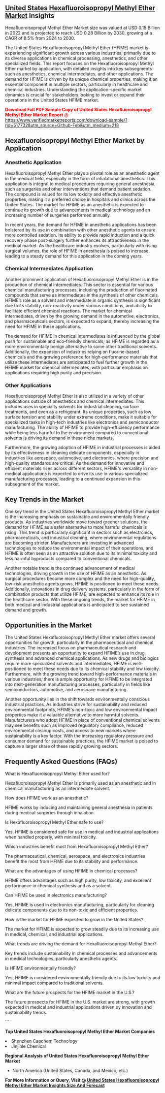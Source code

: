 <h2><a href="https://www.verifiedmarketreports.com/download-sample/?rid=517732&amp;utm_source=Github-Feb&amp;utm_medium=218" target="_blank">United States Hexafluoroisopropyl Methyl Ether Market</a> Insights</h2><p>Hexafluoroisopropyl Methyl Ether Market size was valued at USD 0.15 Billion in 2022 and is projected to reach USD 0.28 Billion by 2030, growing at a CAGR of 8.5% from 2024 to 2030.</p><p> <p>The United States Hexafluoroisopropyl Methyl Ether (HFIME) market is experiencing significant growth across various industries, primarily due to its diverse applications in chemical processing, anesthetics, and other specialized fields. This report focuses on the Hexafluoroisopropyl Methyl Ether market by application, with detailed insights into key subsegments such as anesthetics, chemical intermediates, and other applications. The demand for HFIME is driven by its unique chemical properties, making it an essential component in multiple sectors, particularly in healthcare and chemical industries. Understanding the application-specific market dynamics is crucial for stakeholders looking to invest or expand their operations in the United States HFIME market. <p><span class=""><span style="color: #ff0000;"><strong>Download Full PDF Sample Copy of United States Hexafluoroisopropyl Methyl Ether Market Report</strong> @ </span><a href="https://www.verifiedmarketreports.com/download-sample/?rid=517732&amp;utm_source=Github-Feb&amp;utm_medium=218" target="_blank">https://www.verifiedmarketreports.com/download-sample/?rid=517732&amp;utm_source=Github-Feb&amp;utm_medium=218</a></span></p></p> <h2>Hexafluoroisopropyl Methyl Ether Market by Application</h2> <h3>Anesthetic Application</h3> <p>Hexafluoroisopropyl Methyl Ether plays a pivotal role as an anesthetic agent in the medical field, especially in the form of inhalational anesthetics. This application is integral to medical procedures requiring general anesthesia, such as surgeries and other interventions that demand patient sedation. The compound is valued for its low toxicity and effective anesthetic properties, making it a preferred choice in hospitals and clinics across the United States. The market for HFIME as an anesthetic is expected to continue its growth due to advancements in medical technology and an increasing number of surgeries performed annually.</p> <p>In recent years, the demand for HFIME in anesthetic applications has been bolstered by its use in combination with other anesthetic agents to ensure more controlled sedation. Its ability to provide rapid induction and a quick recovery phase post-surgery further enhances its attractiveness in the medical market. As the healthcare industry evolves, particularly with rising surgical volumes, the role of HFIME in anesthesia is poised to increase, leading to a steady demand for this application in the coming years.</p> <h3>Chemical Intermediates Application</h3> <p>Another prominent application of Hexafluoroisopropyl Methyl Ether is in the production of chemical intermediates. This sector is essential for various chemical manufacturing processes, including the production of fluorinated compounds that serve as intermediates in the synthesis of other chemicals. HFIME’s role as a solvent and intermediate in organic synthesis is significant due to its stability, non-reactivity under various conditions, and ability to facilitate efficient chemical reactions. The market for chemical intermediates, driven by the growing demand in the automotive, electronics, and pharmaceuticals sectors, is expected to expand, thereby increasing the need for HFIME in these applications.</p> <p>The demand for HFIME in chemical intermediates is influenced by the global push for sustainable and eco-friendly chemicals, as HFIME is regarded as a more environmentally benign alternative to some other traditional solvents. Additionally, the expansion of industries relying on fluorine-based chemicals and the growing preference for high-performance materials that utilize these intermediates are anticipated to fuel further growth in the HFIME market for chemical intermediates, with particular emphasis on applications requiring high purity and precision.</p> <h3>Other Applications</h3> <p>Hexafluoroisopropyl Methyl Ether is also utilized in a variety of other applications outside of anesthetics and chemical intermediates. This includes uses in specialty solvents for industrial cleaning, surface treatments, and even as a refrigerant. Its unique properties, such as low surface tension and stability under extreme conditions, make it suitable for specialized tasks in high-tech industries like electronics and semiconductor manufacturing. The ability of HFIME to provide high-efficiency performance while being less harmful to the environment compared to conventional solvents is driving its demand in these niche markets.</p> <p>Furthermore, the growing adoption of HFIME in industrial processes is aided by its effectiveness in cleaning delicate components, especially in industries like aerospace, automotive, and electronics, where precision and high-quality standards are critical. As the demand for innovative and efficient materials rises across different sectors, HFIME's versatility in non-medical applications is expected to drive its use in various specialized manufacturing processes, leading to a continued expansion in this subsegment of the market.</p> <h2>Key Trends in the Market</h2> <p>One key trend in the United States Hexafluoroisopropyl Methyl Ether market is the increasing emphasis on sustainable and environmentally friendly products. As industries worldwide move toward greener solutions, the demand for HFIME as a safer alternative to more harmful chemicals is rising. This trend is particularly significant in sectors such as electronics, pharmaceuticals, and industrial cleaning, where environmental regulations are becoming stricter. Manufacturers are investing in advanced technologies to reduce the environmental impact of their operations, and HFIME is often seen as an attractive solution due to its minimal toxicity and less harmful byproducts compared to conventional chemicals.</p> <p>Another notable trend is the continued advancement of medical technologies, driving growth in the use of HFIME as an anesthetic. As surgical procedures become more complex and the need for high-quality, low-risk anesthetic agents grows, HFIME is positioned to meet these needs. Additionally, innovations in drug delivery systems, particularly in the form of combination products that utilize HFIME, are expected to enhance its role in the healthcare sector. With these ongoing trends, the market for HFIME in both medical and industrial applications is anticipated to see sustained demand and growth.</p> <h2>Opportunities in the Market</h2> <p>The United States Hexafluoroisopropyl Methyl Ether market offers several opportunities for growth, particularly in the pharmaceutical and chemical industries. The increased focus on pharmaceutical research and development presents an opportunity to expand HFIME’s use in drug synthesis and advanced chemical applications. As new drugs and biologics require more specialized solvents and intermediates, HFIME is well-positioned to meet these needs due to its chemical stability and low toxicity. Furthermore, with the growing trend toward high-performance materials in various industries, there is ample opportunity for HFIME to be integrated into next-generation manufacturing processes, particularly in fields like semiconductors, automotive, and aerospace manufacturing.</p> <p>Another opportunity lies in the shift towards environmentally conscious industrial practices. As industries strive for sustainability and reduced environmental footprints, HFIME's non-toxic and low environmental impact properties make it a valuable alternative to more harmful solvents. Manufacturers who adopt HFIME in place of conventional chemical solvents may see benefits such as improved regulatory compliance, reduced environmental cleanup costs, and access to new markets where sustainability is a key factor. With the increasing regulatory pressure and consumer demand for sustainable practices, the HFIME market is poised to capture a larger share of these rapidly growing sectors.</p> <h2>Frequently Asked Questions (FAQs)</h2> <p>What is Hexafluoroisopropyl Methyl Ether used for?</p> <p>Hexafluoroisopropyl Methyl Ether is primarily used as an anesthetic and in chemical manufacturing as an intermediate solvent.</p> <p>How does HFIME work as an anesthetic?</p> <p>HFIME works by inducing and maintaining general anesthesia in patients during medical surgeries through inhalation.</p> <p>Is Hexafluoroisopropyl Methyl Ether safe to use?</p> <p>Yes, HFIME is considered safe for use in medical and industrial applications when handled properly, with minimal toxicity.</p> <p>Which industries benefit most from Hexafluoroisopropyl Methyl Ether?</p> <p>The pharmaceutical, chemical, aerospace, and electronics industries benefit the most from HFIME due to its stability and performance.</p> <p>What are the advantages of using HFIME in chemical processes?</p> <p>HFIME offers advantages such as high purity, low toxicity, and excellent performance in chemical synthesis and as a solvent.</p> <p>Can HFIME be used in electronics manufacturing?</p> <p>Yes, HFIME is used in electronics manufacturing, particularly for cleaning delicate components due to its non-toxic and efficient properties.</p> <p>How is the market for HFIME expected to grow in the United States?</p> <p>The market for HFIME is expected to grow steadily due to its increasing use in medical, chemical, and industrial applications.</p> <p>What trends are driving the demand for Hexafluoroisopropyl Methyl Ether?</p> <p>Key trends include sustainability in chemical processes and advancements in medical technologies, particularly anesthetic agents.</p> <p>Is HFIME environmentally friendly?</p> <p>Yes, HFIME is considered environmentally friendly due to its low toxicity and minimal impact compared to traditional solvents.</p> <p>What are the future prospects for the HFIME market in the U.S.?</p> <p>The future prospects for HFIME in the U.S. market are strong, with growth expected in medical and industrial applications driven by innovation and sustainability trends.</p> ```</p><p><strong>Top United States Hexafluoroisopropyl Methyl Ether Market Companies</strong></p><div data-test-id=""><p><li>Shenzhen Capchem Technology</li><li> Jinjinle Chemical</li></p><div><strong>Regional Analysis of&nbsp;United States Hexafluoroisopropyl Methyl Ether Market</strong></div><ul><li dir="ltr"><p dir="ltr">North America&nbsp;(United States, Canada, and Mexico, etc.)</p></li></ul><p><strong>For More Information or Query, Visit @&nbsp;</strong><strong><a href="https://www.verifiedmarketreports.com/product/hexafluoroisopropyl-methyl-ether-market/?utm_source=Github-Feb&amp;utm_medium=218" target="_blank">United States Hexafluoroisopropyl Methyl Ether Market Insights Size And Forecast</a></strong></p></div>

